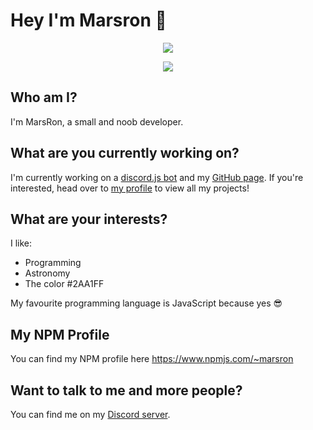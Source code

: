 # Hey I'm Marsron 👋

<p align="center">
	<a href="https://github.com/anuraghazra/github-readme-stats">
		<img align="center" src="https://github-readme-stats.vercel.app/api?username=MarsRon&show_icons=true&theme=algolia" />
	</a>
</p>

<p align="center">
	<a href="https://github.com/anuraghazra/github-readme-stats">
		<img align="center"
			src="https://github-readme-stats.vercel.app/api/top-langs/?username=MarsRon&theme=algolia" />
	</a></br>
</p>

## Who am I?

I'm MarsRon, a small and noob developer.

## What are you currently working on?

I'm currently working on a [discord.js bot](https://github.com/MarsRon/phobos) and my [GitHub page](https://marsron.github.io).
If you're interested, head over to [my profile](https://github.com/MarsRon?tab=repositories) to view all my projects!

## What are your interests?

I like:
 - Programming
 - Astronomy
 - The color #2AA1FF

My favourite programming language is JavaScript because yes 😎

## My NPM Profile
You can find my NPM profile here https://www.npmjs.com/~marsron

## Want to talk to me and more people?
You can find me on my [Discord server](https://discord.gg/TSqw3jx).
